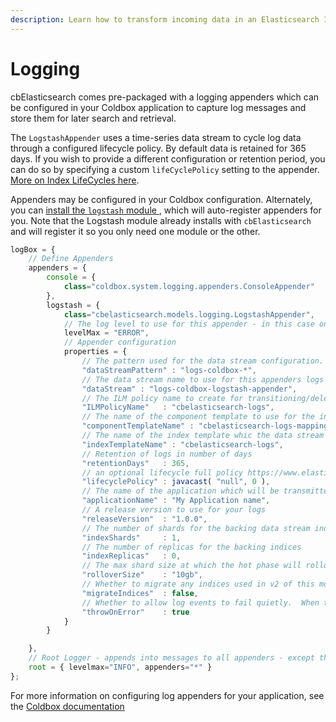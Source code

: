 ```yaml
---
description: Learn how to transform incoming data in an Elasticsearch Ingest Pipeline.
---
```


# Logging

cbElasticsearch comes pre-packaged with a logging appenders which can be configured in your Coldbox application to capture log messages and store them for later search and retrieval.

The  `LogstashAppender` uses a time-series data stream to cycle log data through a configured lifecycle policy.  By default data is retained for 365 days.  If you wish to provide a different configuration or retention period, you can do so by specifying a custom `lifeCyclePolicy` setting to the appender.  [More on Index LifeCycles here](Indices/Index-Lifecycles.md).

Appenders may be configured in your Coldbox configuration.  Alternately, you can [install the `logstash` module ](https://logstash.ortusbooks.com/getting-started/introduction), which will auto-register appenders for you.  Note that the Logstash module already installs with `cbElasticsearch` and will register it so you only need one module or the other.


```js
logBox = {
    // Define Appenders
    appenders = {
        console = {
            class="coldbox.system.logging.appenders.ConsoleAppender"
        },
        logstash = {
            class="cbelasticsearch.models.logging.LogstashAppender",
            // The log level to use for this appender - in this case only errors and above are logged to Elasticsearch
            levelMax = "ERROR",
            // Appender configuration
            properties = {      
                // The pattern used for the data stream configuration.  All new indices with this pattern will be created as data streams        
                "dataStreamPattern" : "logs-coldbox-*",
                // The data stream name to use for this appenders logs
                "dataStream" : "logs-coldbox-logstash-appender",
                // The ILM policy name to create for transitioning/deleting data
                "ILMPolicyName"   : "cbelasticsearch-logs",
                // The name of the component template to use for the index mappings
                "componentTemplateName" : "cbelasticsearch-logs-mappings",
                // The name of the index template whic the data stream will use
                "indexTemplateName" : "cbelasticsearch-logs",
                // Retention of logs in number of days
                "retentionDays"   : 365,
                // an optional lifecycle full policy https://www.elastic.co/guide/en/elasticsearch/reference/current/ilm-put-lifecycle.html
                "lifecyclePolicy" : javacast( "null", 0 ),
                // The name of the application which will be transmitted with the log data and used for grouping
                "applicationName" : "My Application name",
                // A release version to use for your logs
                "releaseVersion"  : "1.0.0",
                // The number of shards for the backing data stream indices
                "indexShards"     : 1,
                // The number of replicas for the backing indices
                "indexReplicas"   : 0,
                // The max shard size at which the hot phase will rollover data
                "rolloverSize"    : "10gb",
                // Whether to migrate any indices used in v2 of this module over to data streams - only used if an `index` key ( v2 config ) is provided to the properties
                "migrateIndices"  : false,
                // Whether to allow log events to fail quietly.  When turned on, any errors received when saving log entries will not throw but will be logged out to other appenders
                "throwOnError"    : true
            }
        }

    },
    // Root Logger - appends into messages to all appenders - except those with a specified `levelMax` like above
    root = { levelmax="INFO", appenders="*" }
};
```

For more information on configuring log appenders for your application, see the [Coldbox documentation](https://coldbox.ortusbooks.com/getting-started/configuration/coldbox.cfc/configuration-directives/logbox)
